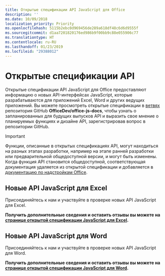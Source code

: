 ```yaml
---
title: Открытые спецификации API JavaScript для Office
description: ''
ms.date: 10/09/2018
localization_priority: Priority
ms.openlocfilehash: 5115b2ebc0d969456de289a618df48c6d6d9555f
ms.sourcegitcommit: d1aa7201820176ed986b9f00bb9c88e055906c77
ms.translationtype: HT
ms.contentlocale: ru-RU
ms.lasthandoff: 01/23/2019
ms.locfileid: "29388012"
---
```

# <a name="api-open-specifications"></a>Открытые спецификации API

Открытые спецификации API JavaScript для Office предоставляют информацию о новых API-интерфейсах JavaScript, которые разрабатываются для приложений Excel, Word и других ведущих приложений. Вы можете просмотреть открытые спецификации в [ветвях](https://github.com/OfficeDev/office-js-docs/branches/all) репозитория GitHub **OfficeDev/office-js-docs**, чтобы узнать о запланированных для будущих выпусков API и выразить свое мнение о планируемых функциях и дизайне API, зарегистрировав вопрос в репозитории GitHub.

> [!IMPORTANT]
> Функции, описанные в открытых спецификациях API, могут находиться на разных этапах разработки, например на этапе ранней разработки или предварительной общедоступной версии, и могут быть изменены. Когда функция API становится общедоступной, соответствующая документация удаляется из открытой спецификации и добавляется в [документацию по надстройкам Office](https://docs.microsoft.com/office/dev/add-ins/). 

## <a name="new-excel-javascript-apis"></a>Новые API JavaScript для Excel

Присоединяйтесь к нам и участвуйте в проверке новых API JavaScript для Excel. 

**Получить дополнительные сведения и оставить отзывы вы можете на [странице открытой спецификации JavaScript для Excel](https://github.com/OfficeDev/office-js-docs/tree/ExcelJs_OpenSpec).**

## <a name="new-word-javascript-apis"></a>Новые API JavaScript для Word

Присоединяйтесь к нам и участвуйте в проверке новых API JavaScript для Word. 

**Получить дополнительные сведения и оставить отзывы вы можете на [странице открытой спецификации JavaScript для Word](https://github.com/OfficeDev/office-js-docs/tree/WordJs_OpenSpec).**
